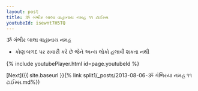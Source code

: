 ```yaml
---
layout: post
title: ૐ ગંભીર બાલા વાહાનાય નમહ ૧૧ ટાઈમ્સ
youtubeId: isewnt7H5TQ
---
```

 
 
 ૐ ગંભીર બાલા વાહાનાય નમહ  
 
 -  કોણ બળદ પર સવારી કરે છે જેને અન્ય લોકો હલાવી શકતા નથી 
 
  
 
  
 
 
 
 
 
 


{% include youtubePlayer.html id=page.youtubeId %}
 
[Next]({{ site.baseurl }}{% link  split1/_posts/2013-08-06-ૐ ગંભિરયા નમહ ૧૧ ટાઈમ્સ.md%})
 
